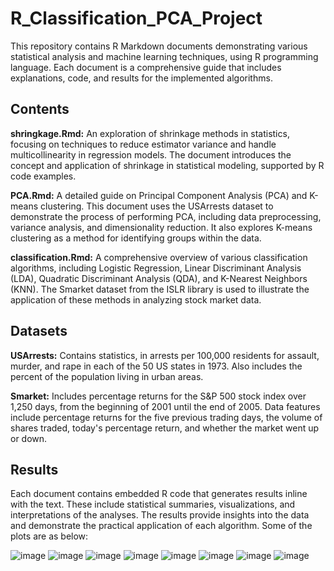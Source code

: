 # R_Classification_PCA_Project

This repository contains R Markdown documents demonstrating various statistical analysis and machine learning techniques, using R programming language. Each document is a comprehensive guide that includes explanations, code, and results for the implemented algorithms.

## Contents
**shringkage.Rmd:** An exploration of shrinkage methods in statistics, focusing on techniques to reduce estimator variance and handle multicollinearity in regression models. The document introduces the concept and application of shrinkage in statistical modeling, supported by R code examples.

**PCA.Rmd:** A detailed guide on Principal Component Analysis (PCA) and K-means clustering. This document uses the USArrests dataset to demonstrate the process of performing PCA, including data preprocessing, variance analysis, and dimensionality reduction. It also explores K-means clustering as a method for identifying groups within the data.

**classification.Rmd:** A comprehensive overview of various classification algorithms, including Logistic Regression, Linear Discriminant Analysis (LDA), Quadratic Discriminant Analysis (QDA), and K-Nearest Neighbors (KNN). The Smarket dataset from the ISLR library is used to illustrate the application of these methods in analyzing stock market data.

## Datasets
**USArrests:** Contains statistics, in arrests per 100,000 residents for assault, murder, and rape in each of the 50 US states in 1973. Also includes the percent of the population living in urban areas.

**Smarket:** Includes percentage returns for the S&P 500 stock index over 1,250 days, from the beginning of 2001 until the end of 2005. Data features include percentage returns for the five previous trading days, the volume of shares traded, today's percentage return, and whether the market went up or down.

## Results
Each document contains embedded R code that generates results inline with the text. These include statistical summaries, visualizations, and interpretations of the analyses. The results provide insights into the data and demonstrate the practical application of each algorithm. Some of the plots are as below:

![image](https://github.com/TaranehAskarzadeh/R_Classification_PCA_Project/assets/65934906/d2aeecaa-a9da-487a-b154-b380866c201f)
![image](https://github.com/TaranehAskarzadeh/R_Classification_PCA_Project/assets/65934906/4280d3ec-0199-404f-87a7-f48bb02c5498)
![image](https://github.com/TaranehAskarzadeh/R_Classification_PCA_Project/assets/65934906/fe4191ec-e806-4ef0-a0eb-34eacb54c59b)
![image](https://github.com/TaranehAskarzadeh/R_Classification_PCA_Project/assets/65934906/a56f4fb3-70ae-4a1b-8286-f12af723d868)
![image](https://github.com/TaranehAskarzadeh/R_Classification_PCA_Project/assets/65934906/f5bfc517-4665-45f9-82c7-66377fe6514f)
![image](https://github.com/TaranehAskarzadeh/R_Classification_PCA_Project/assets/65934906/c76288ad-0364-4c99-abdd-7b1e219c0172)
![image](https://github.com/TaranehAskarzadeh/R_Classification_PCA_Project/assets/65934906/532640d7-173c-4c45-a1e9-6658e0a25072)
![image](https://github.com/TaranehAskarzadeh/R_Classification_PCA_Project/assets/65934906/dcacfab3-dcc8-4583-9e9c-490ca209c2ca)







